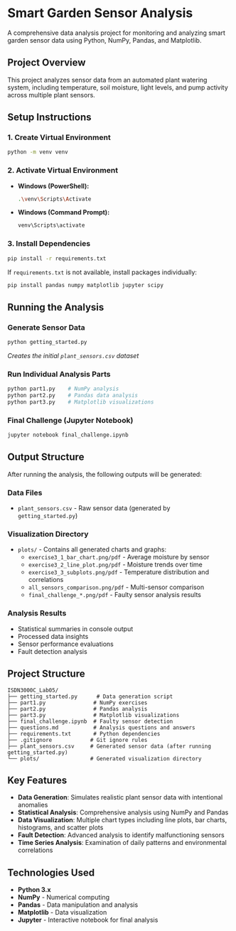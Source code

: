 # Smart Garden Sensor Analysis

A comprehensive data analysis project for monitoring and analyzing smart garden sensor data using Python, NumPy, Pandas, and Matplotlib.

## Project Overview

This project analyzes sensor data from an automated plant watering system, including temperature, soil moisture, light levels, and pump activity across multiple plant sensors.

## Setup Instructions

### 1. Create Virtual Environment
```bash
python -m venv venv
```

### 2. Activate Virtual Environment
- **Windows (PowerShell):**
  ```bash
  .\venv\Scripts\Activate
  ```
- **Windows (Command Prompt):**
  ```bash
  venv\Scripts\activate
  ```

### 3. Install Dependencies
```bash
pip install -r requirements.txt
```

If `requirements.txt` is not available, install packages individually:
```bash
pip install pandas numpy matplotlib jupyter scipy
```

## Running the Analysis

### Generate Sensor Data
```bash
python getting_started.py
```
*Creates the initial `plant_sensors.csv` dataset*

### Run Individual Analysis Parts
```bash
python part1.py    # NumPy analysis
python part2.py    # Pandas data analysis  
python part3.py    # Matplotlib visualizations
```

### Final Challenge (Jupyter Notebook)
```bash
jupyter notebook final_challenge.ipynb
```

## Output Structure

After running the analysis, the following outputs will be generated:

### Data Files
- `plant_sensors.csv` - Raw sensor data (generated by `getting_started.py`)

### Visualization Directory
- `plots/` - Contains all generated charts and graphs:
  - `exercise3_1_bar_chart.png/pdf` - Average moisture by sensor
  - `exercise3_2_line_plot.png/pdf` - Moisture trends over time
  - `exercise3_3_subplots.png/pdf` - Temperature distribution and correlations
  - `all_sensors_comparison.png/pdf` - Multi-sensor comparison
  - `final_challenge_*.png/pdf` - Faulty sensor analysis results

### Analysis Results
- Statistical summaries in console output
- Processed data insights
- Sensor performance evaluations
- Fault detection analysis

## Project Structure
```
ISDN3000C_Lab05/
├── getting_started.py      # Data generation script
├── part1.py               # NumPy exercises
├── part2.py               # Pandas analysis
├── part3.py               # Matplotlib visualizations
├── final_challenge.ipynb  # Faulty sensor detection
├── questions.md           # Analysis questions and answers
├── requirements.txt       # Python dependencies
├── .gitignore            # Git ignore rules
├── plant_sensors.csv     # Generated sensor data (after running getting_started.py)
└── plots/                # Generated visualization directory
```

## Key Features

- **Data Generation**: Simulates realistic plant sensor data with intentional anomalies
- **Statistical Analysis**: Comprehensive analysis using NumPy and Pandas
- **Data Visualization**: Multiple chart types including line plots, bar charts, histograms, and scatter plots
- **Fault Detection**: Advanced analysis to identify malfunctioning sensors
- **Time Series Analysis**: Examination of daily patterns and environmental correlations


## Technologies Used

- **Python 3.x**
- **NumPy** - Numerical computing
- **Pandas** - Data manipulation and analysis
- **Matplotlib** - Data visualization
- **Jupyter** - Interactive notebook for final analysis
